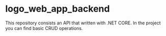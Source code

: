 # logo_web_app_backend

This repository consists an API that written with .NET CORE. In the project you can find basic CRUD operations.
